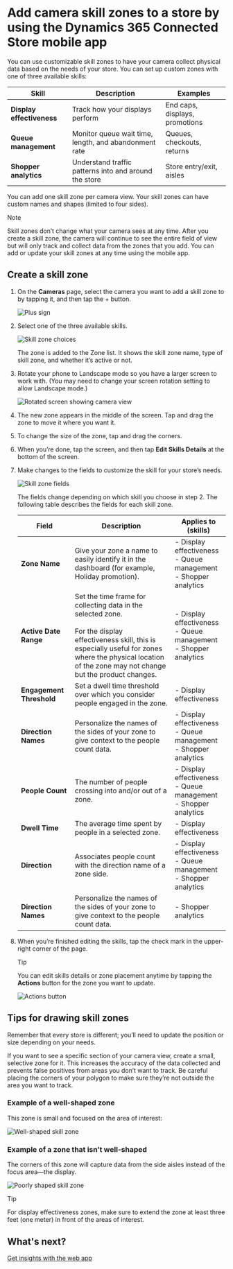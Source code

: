 

# Add camera skill zones to a store by using the Dynamics 365 Connected Store mobile app

You can use customizable skill zones to have your camera collect physical data based on the needs of your store. You can set up 
custom zones with one of three available skills:

|Skill|Description|Examples|
|-------------------------|-------------------------------------------------|-------------------------------------------------|
|**Display effectiveness**|	Track how your displays perform	|End caps, displays, promotions|
|**Queue management**| 	Monitor queue wait time, length, and abandonment rate|	Queues, checkouts, returns|
|**Shopper analytics**|	Understand traffic patterns into and around the store|	Store entry/exit, aisles|

You can add one skill zone per camera view. Your skill zones can have custom names and shapes (limited to four sides).

> [!NOTE]
> Skill zones don’t change what your camera sees at any time. After you create a skill zone, the camera will continue to see the entire field of view but will only track and collect data from the zones that you add. You can add or update your skill zones at any time using the mobile app.

## Create a skill zone

1.	On the **Cameras** page, select the camera you want to add a skill zone to by tapping it, and then tap the + button.

    ![Plus sign](media/skill-zone-add.PNG "Plus sign")
 
2.	Select one of the three available skills.

    ![Skill zone choices](media/skill-zone-choices.PNG "Skill zone choices")
 
    The zone is added to the Zone list. It shows the skill zone name, type of skill zone, and whether it’s active or not.

3.	Rotate your phone to Landscape mode so you have a larger screen to work with. (You may need to change your screen rotation setting to allow Landscape mode.)

    ![Rotated screen showing camera view](media/skill-zone-rotate.PNG "Rotated screen showing camera view")
 
4.	The new zone appears in the middle of the screen. Tap and drag the zone to move it where you want it.

5.	To change the size of the zone, tap and drag the corners.

6.	When you’re done, tap the screen, and then tap **Edit Skills Details** at the bottom of the screen. 

7.	Make changes to the fields to customize the skill for your store’s needs.

    ![Skill zone fields](media/skill-zone-fields.PNG "Skill zone fields")
 
    The fields change depending on which skill you choose in step 2. The following table describes the fields for each skill zone.

    |Field|	Description|	Applies to (skills)|
    |----------------|------------------------------------------------|-------------------------------------------------------|
    |**Zone Name**|Give your zone a name to easily identify it in the dashboard (for example, Holiday promotion).|- Display effectiveness<br>- Queue management<br>- Shopper analytics|
    |**Active Date Range**|Set the time frame for collecting data in the selected zone.<br><br>For the display effectiveness skill, this is especially useful for zones where the physical location of the zone may not change but the product changes.|- Display effectiveness<br>- Queue management<br>- Shopper analytics|
    |**Engagement Threshold**|Set a dwell time threshold over which you consider people engaged in the zone.|- Display effectiveness|
    |**Direction Names**|Personalize the names of the sides of your zone to give context to the people count data.|- Display effectiveness<br>- Queue management<br>- Shopper analytics|
    |**People Count**|The number of people crossing into and/or out of a zone.|- Display effectiveness<br>- Queue management<br>- Shopper analytics|
    |**Dwell Time**|The average time spent by people in a selected zone.|- Display effectiveness|
    |**Direction**|Associates people count with the direction name of a zone side.|- Display effectiveness<br>- Queue management<br>- Shopper analytics|
    |**Direction Names**|Personalize the names of the sides of your zone to give context to the people count data.|- Shopper analytics|

8.	When you’re finished editing the skills, tap the check mark in the upper-right corner of the page.

    > [!TIP]
    > You can edit skills details or zone placement anytime by tapping the **Actions** button for the zone you want to update.
    
    ![Actions button](media/skill-zone-actions-button.PNG "Actions button")
 
## Tips for drawing skill zones

Remember that every store is different; you’ll need to update the position or size depending on your needs.

If you want to see a specific section of your camera view, create a small, selective zone for it. This increases the accuracy of the data collected and prevents false positives from areas you don’t want to track. Be careful placing the corners of your polygon to make sure they’re not outside the area you want to track.
 
### Example of a well-shaped zone

This zone is small and focused on the area of interest:

![Well-shaped skill zone](media/skill-zone-good-example.PNG "Well-shaped skill zone")
 
### Example of a zone that isn’t well-shaped

The corners of this zone will capture data from the side aisles instead of the focus area—the display.

![Poorly shaped skill zone](media/skill-zone-bad-example.PNG "Poorly shaped skill zone")
 
> [!TIP]
> For display effectiveness zones, make sure to extend the zone at least three feet (one meter) in front of the areas of interest.

## What's next?

[Get insights with the web app](web-app-get-insights.md)
